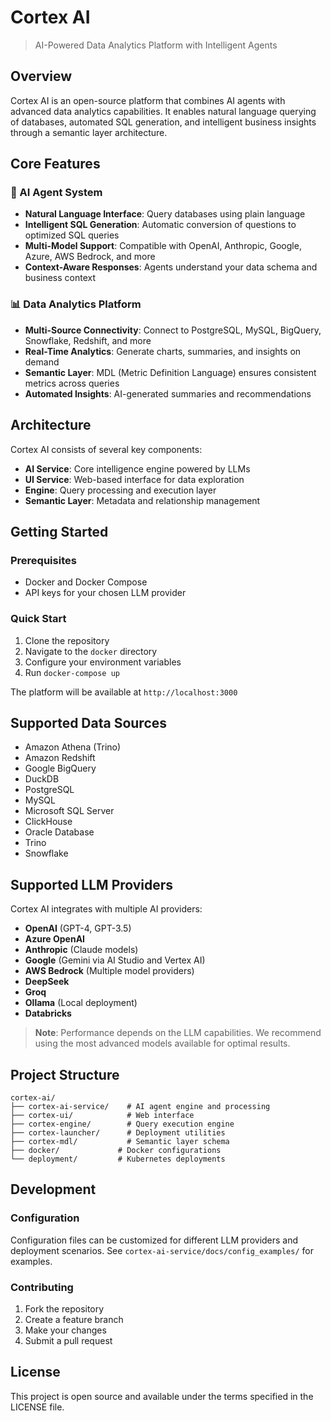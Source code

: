 # Cortex AI

> AI-Powered Data Analytics Platform with Intelligent Agents

## Overview

Cortex AI is an open-source platform that combines AI agents with advanced data analytics capabilities. It enables natural language querying of databases, automated SQL generation, and intelligent business insights through a semantic layer architecture.

## Core Features

### 🤖 AI Agent System
- **Natural Language Interface**: Query databases using plain language
- **Intelligent SQL Generation**: Automatic conversion of questions to optimized SQL queries
- **Multi-Model Support**: Compatible with OpenAI, Anthropic, Google, Azure, AWS Bedrock, and more
- **Context-Aware Responses**: Agents understand your data schema and business context

### 📊 Data Analytics Platform
- **Multi-Source Connectivity**: Connect to PostgreSQL, MySQL, BigQuery, Snowflake, Redshift, and more
- **Real-Time Analytics**: Generate charts, summaries, and insights on demand
- **Semantic Layer**: MDL (Metric Definition Language) ensures consistent metrics across queries
- **Automated Insights**: AI-generated summaries and recommendations

## Architecture

Cortex AI consists of several key components:

- **AI Service**: Core intelligence engine powered by LLMs
- **UI Service**: Web-based interface for data exploration
- **Engine**: Query processing and execution layer
- **Semantic Layer**: Metadata and relationship management

## Getting Started

### Prerequisites
- Docker and Docker Compose
- API keys for your chosen LLM provider

### Quick Start

1. Clone the repository
2. Navigate to the `docker` directory
3. Configure your environment variables
4. Run `docker-compose up`

The platform will be available at `http://localhost:3000`


## Supported Data Sources

- Amazon Athena (Trino)
- Amazon Redshift
- Google BigQuery
- DuckDB
- PostgreSQL
- MySQL
- Microsoft SQL Server
- ClickHouse
- Oracle Database
- Trino
- Snowflake

## Supported LLM Providers

Cortex AI integrates with multiple AI providers:

- **OpenAI** (GPT-4, GPT-3.5)
- **Azure OpenAI**
- **Anthropic** (Claude models)
- **Google** (Gemini via AI Studio and Vertex AI)
- **AWS Bedrock** (Multiple model providers)
- **DeepSeek**
- **Groq**
- **Ollama** (Local deployment)
- **Databricks**

> **Note**: Performance depends on the LLM capabilities. We recommend using the most advanced models available for optimal results.

## Project Structure

```
cortex-ai/
├── cortex-ai-service/    # AI agent engine and processing
├── cortex-ui/            # Web interface
├── cortex-engine/        # Query execution engine
├── cortex-launcher/      # Deployment utilities
├── cortex-mdl/           # Semantic layer schema
├── docker/             # Docker configurations
└── deployment/         # Kubernetes deployments
```

## Development

### Configuration

Configuration files can be customized for different LLM providers and deployment scenarios. See `cortex-ai-service/docs/config_examples/` for examples.

### Contributing

1. Fork the repository
2. Create a feature branch
3. Make your changes
4. Submit a pull request

## License

This project is open source and available under the terms specified in the LICENSE file.
